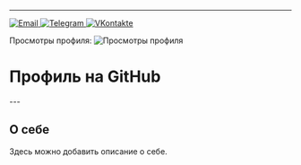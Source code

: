 <div>
    <hr>
    <p>
        <a href="mailto:is50_d.e.morozikov@mpt.ru">
            <img src="https://example.com/email-icon.png" alt="Email">
        </a>
        <a href="https://t.me/Dafeshka">
            <img src="https://example.com/telegram-icon.png" alt="Telegram">
        </a>
        <a href="https://vk.com/danneshka">
            <img src="https://example.com/vk-icon.png" alt="VKontakte">
        </a>
    </p>
    <p>Просмотры профиля: <img src="https://github-readme-views.herokuapp.com/?username=Dafeshka&color=blueviolet&style=flat" alt="Просмотры профиля"></p>
    <h1>Профиль на GitHub</h1>
    ---
    <h2>О себе</h2>
    <p>Здесь можно добавить описание о себе.</p>
  </div>
